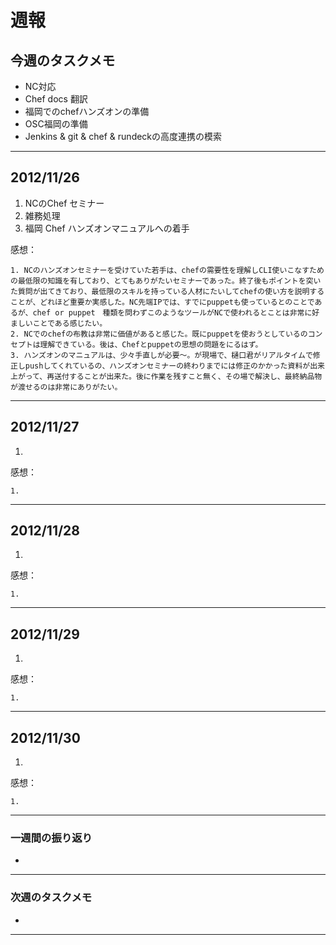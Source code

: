 # 週報


## 今週のタスクメモ

- NC対応
- Chef docs 翻訳
- 福岡でのchefハンズオンの準備
- OSC福岡の準備
- Jenkins & git & chef & rundeckの高度連携の模索

---

## 2012/11/26

1. NCのChef セミナー
2. 雑務処理
3. 福岡 Chef ハンズオンマニュアルへの着手

感想：

	1. NCのハンズオンセミナーを受けていた若手は、chefの需要性を理解しCLI使いこなすための最低限の知識を有しており、とてもありがたいセミナーであった。終了後もポイントを突いた質問が出てきており、最低限のスキルを持っている人材にたいしてchefの使い方を説明することが、どれほど重要か実感した。NC先端IPでは、すでにpuppetも使っているとのことであるが、chef or puppet　種類を問わずこのようなツールがNCで使われるとことは非常に好ましいことである感じたい。
	2. NCでのchefの布教は非常に価値があると感じた。既にpuppetを使おうとしているのコンセプトは理解できている。後は、Chefとpuppetの思想の問題をにるはず。
	3. ハンズオンのマニュアルは、少々手直しが必要〜。が現場で、樋口君がリアルタイムで修正しpushしてくれているの、ハンズオンセミナーの終わりまでには修正のかかった資料が出来上がって、再送付することが出来た。後に作業を残すこと無く、その場で解決し、最終納品物が渡せるのは非常にありがたい。

	
---


## 2012/11/27

1. 

感想：

	1. 

---

## 2012/11/28

1. 

感想：

	1. 
		
---

## 2012/11/29

1. 
 
感想：

	1. 
		
---

## 2012/11/30

1. 
 
感想：

	1. 
		
---

### 一週間の振り返り

- 

---
 
### 次週のタスクメモ

- 

---